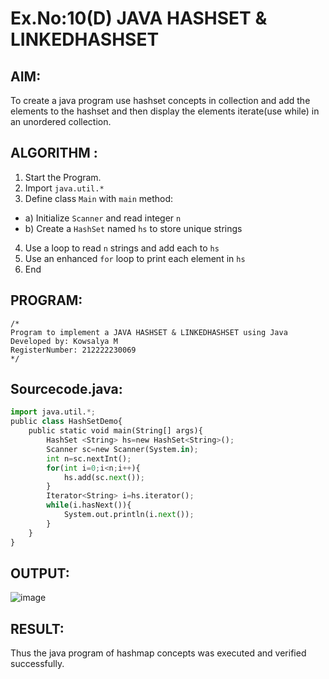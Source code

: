 # Ex.No:10(D) JAVA HASHSET & LINKEDHASHSET

## AIM:
 To create a java program use hashset concepts in collection and add the elements to the hashset and then display the elements iterate(use while) in an unordered collection.


## ALGORITHM :
1.	Start the Program.
2.	Import `java.util.*`
3.	Define class `Main` with `main` method:
-	a) Initialize `Scanner` and read integer `n`
-	b) Create a `HashSet` named `hs` to store unique strings
4.	Use a loop to read `n` strings and add each to `hs`
5.	Use an enhanced `for` loop to print each element in `hs`
6.	End



## PROGRAM:
 ```
/*
Program to implement a JAVA HASHSET & LINKEDHASHSET using Java
Developed by: Kowsalya M
RegisterNumber: 212222230069  
*/
```

## Sourcecode.java:

```python
import java.util.*;
public class HashSetDemo{
    public static void main(String[] args){
        HashSet <String> hs=new HashSet<String>();
        Scanner sc=new Scanner(System.in);
        int n=sc.nextInt();
        for(int i=0;i<n;i++){
            hs.add(sc.next());
        }
        Iterator<String> i=hs.iterator();
        while(i.hasNext()){
            System.out.println(i.next());
        }
    }
}
```

## OUTPUT:

![image](https://github.com/user-attachments/assets/48d4a6d0-2183-42bc-bfe4-1739e209d59b)


## RESULT:
Thus the java program of hashmap concepts was executed and verified successfully.



